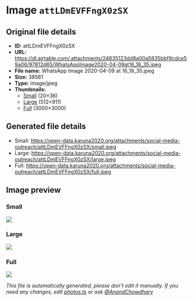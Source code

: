 # Image `attLDmEVFFngX0zSX`

## Original file details

- **ID:** attLDmEVFFngX0zSX
- **URL:** https://dl.airtable.com/.attachments/24835123dd8a00a5835bbf9cdce59a06/97812d65/WhatsAppImage2020-04-09at16_18_35.jpeg
- **File name:** WhatsApp Image 2020-04-09 at 16_18_35.jpeg
- **Size:** 38561
- **Type:** image/jpeg
- **Thumbnails:**
  - [Small](https://dl.airtable.com/.attachmentThumbnails/e60c7f1fa76a259c16be50b573967007/cdb74f7d) (20×36)
  - [Large](https://dl.airtable.com/.attachmentThumbnails/e0a1315a56bce592669ed09ce88561c1/c3007fb0) (512×911)
  - [Full](https://dl.airtable.com/.attachmentThumbnails/d39c87e86883317a46bb00cdff1ff35d/e182a5b5) (3000×3000)

## Generated file details

- Small: https://open-data.karuna2020.org/attachments/social-media-outreach/attLDmEVFFngX0zSX/small.jpeg
- Large: https://open-data.karuna2020.org/attachments/social-media-outreach/attLDmEVFFngX0zSX/large.jpeg
- Full: https://open-data.karuna2020.org/attachments/social-media-outreach/attLDmEVFFngX0zSX/full.jpeg

## Image preview

### Small

![](https://open-data.karuna2020.org/attachments/social-media-outreach/attLDmEVFFngX0zSX/small.jpeg)

### Large

![](https://open-data.karuna2020.org/attachments/social-media-outreach/attLDmEVFFngX0zSX/large.jpeg)

### Full

![](https://open-data.karuna2020.org/attachments/social-media-outreach/attLDmEVFFngX0zSX/full.jpeg)

_This file is automatically generated, please don't edit it manually. If you need any changes, edit [photos.ts](/photos.ts) or ask [@AnandChowdhary](https://github.com/AnandChowdhary)_


